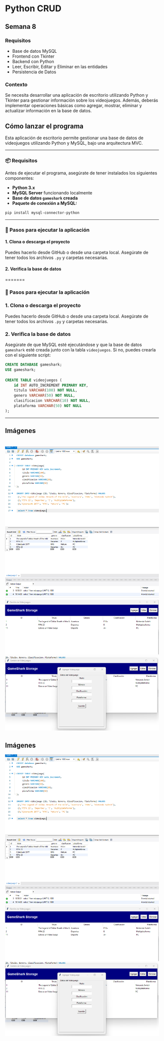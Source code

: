 # Python CRUD
## Semana 8

### Requisitos
- Base de datos MySQL
- Frontend con Tkinter
- Backend con Python
- Leer, Escribir, Editar y Eliminar en las entidades
- Persistencia de Datos

### Contexto

Se necesita desarrollar una aplicación de escritorio utilizando Python y Tkinter para gestionar información sobre los videojuegos. Además, deberás
implementar operaciones básicas como agregar, mostrar, eliminar y actualizar información en la base de datos.

## Cómo lanzar el programa

Esta aplicación de escritorio permite gestionar una base de datos de videojuegos utilizando Python y MySQL, bajo una arquitectura MVC.

---

### 📦 Requisitos

Antes de ejecutar el programa, asegúrate de tener instalados los siguientes componentes:

- **Python 3.x**
- **MySQL Server** funcionando localmente
- **Base de datos `gameshark` creada**
- **Paquete de conexión a MySQL:**

```bash
pip install mysql-connector-python

```

---

### 🚀 Pasos para ejecutar la aplicación

#### 1. Clona o descarga el proyecto

Puedes hacerlo desde GitHub o desde una carpeta local. Asegúrate de tener todos los archivos `.py` y carpetas necesarias.

#### 2. Verifica la base de datos
=======

### 🚀 Pasos para ejecutar la aplicación

### 1. Clona o descarga el proyecto

Puedes hacerlo desde GitHub o desde una carpeta local. Asegúrate de tener todos los archivos `.py` y carpetas necesarias.

### 2. Verifica la base de datos


Asegúrate de que MySQL esté ejecutándose y que la base de datos `gameshark` esté creada junto con la tabla `videojuegos`. Si no, puedes crearla con el siguiente script:

```sql
CREATE DATABASE gameshark;
USE gameshark;

CREATE TABLE videojuegos (
    id INT AUTO_INCREMENT PRIMARY KEY,
    titulo VARCHAR(100) NOT NULL,
    genero VARCHAR(50) NOT NULL,
    clasificacion VARCHAR(10) NOT NULL,
    plataforma VARCHAR(50) NOT NULL
);

```

---

## Imágenes

![Base de datos](./public/bd.png)
![Menú principal](./public/menuprincipal.png)
![Agregar videojuego](./public/agregarvideojuego.png)
=======

## Imágenes

![alt text](./public/bd.png)
![alt text](./public/menuprincipal.png)
![alt text](./public/agregarvideojuego.png)

